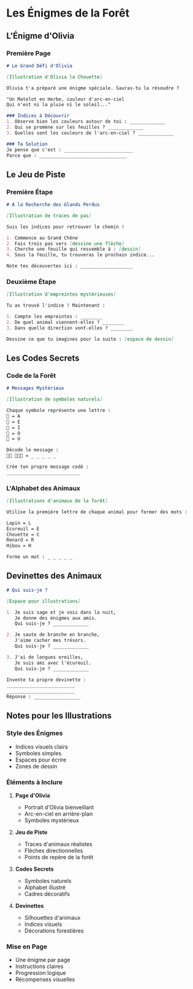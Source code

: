 # Les Énigmes de la Forêt

## L'Énigme d'Olivia

### Première Page
```markdown
# Le Grand Défi d'Olivia

[Illustration d'Olivia la Chouette]

Olivia t'a préparé une énigme spéciale. Sauras-tu la résoudre ?

"Un Matelot en Herbe, couleur d'arc-en-ciel
Qui n'est ni la pluie ni le soleil..."

### Indices à Découvrir
1. Observe bien les couleurs autour de toi : _____________
2. Qui se promène sur les feuilles ? _____________
3. Quelles sont les couleurs de l'arc-en-ciel ? _____________

### Ta Solution
Je pense que c'est : _________________________
Parce que : ________________________________
```

## Le Jeu de Piste

### Première Étape
```markdown
# À la Recherche des Glands Perdus

[Illustration de traces de pas]

Suis les indices pour retrouver le chemin !

1. Commence au Grand Chêne
2. Fais trois pas vers [dessine une flèche]
3. Cherche une feuille qui ressemble à : [dessin]
4. Sous la feuille, tu trouveras le prochain indice...

Note tes découvertes ici : ___________________
```

### Deuxième Étape
```markdown
[Illustration d'empreintes mystérieuses]

Tu as trouvé l'indice ! Maintenant :

1. Compte les empreintes : ________
2. De quel animal viennent-elles ? ________
3. Dans quelle direction vont-elles ? ________

Dessine ce que tu imagines pour la suite : [espace de dessin]
```

## Les Codes Secrets

### Code de la Forêt
```markdown
# Messages Mystérieux

[Illustration de symboles naturels]

Chaque symbole représente une lettre :
🌳 = A
🍄 = E
🌸 = I
🍂 = O
🌿 = U

Décode le message :
🌳🍄 🌸🍂🌿 = _ _ _ _ _

Crée ton propre message codé :
___________________________
```

### L'Alphabet des Animaux
```markdown
[Illustrations d'animaux de la forêt]

Utilise la première lettre de chaque animal pour former des mots :

Lapin = L
Écureuil = E
Chouette = C
Renard = R
Hibou = H

Forme un mot : _ _ _ _ _
```

## Devinettes des Animaux

```markdown
# Qui suis-je ?

[Espace pour illustrations]

1. Je suis sage et je vois dans la nuit,
   Je donne des énigmes aux amis.
   Qui suis-je ? _____________

2. Je saute de branche en branche,
   J'aime cacher mes trésors.
   Qui suis-je ? _____________

3. J'ai de longues oreilles,
   Je suis ami avec l'écureuil.
   Qui suis-je ? _____________

Invente ta propre devinette :
_________________________
_________________________
Réponse : _________________
```

## Notes pour les Illustrations

### Style des Énigmes
- Indices visuels clairs
- Symboles simples
- Espaces pour écrire
- Zones de dessin

### Éléments à Inclure
1. **Page d'Olivia**
   - Portrait d'Olivia bienveillant
   - Arc-en-ciel en arrière-plan
   - Symboles mystérieux

2. **Jeu de Piste**
   - Traces d'animaux réalistes
   - Flèches directionnelles
   - Points de repère de la forêt

3. **Codes Secrets**
   - Symboles naturels
   - Alphabet illustré
   - Cadres décoratifs

4. **Devinettes**
   - Silhouettes d'animaux
   - Indices visuels
   - Décorations forestières

### Mise en Page
- Une énigme par page
- Instructions claires
- Progression logique
- Récompenses visuelles